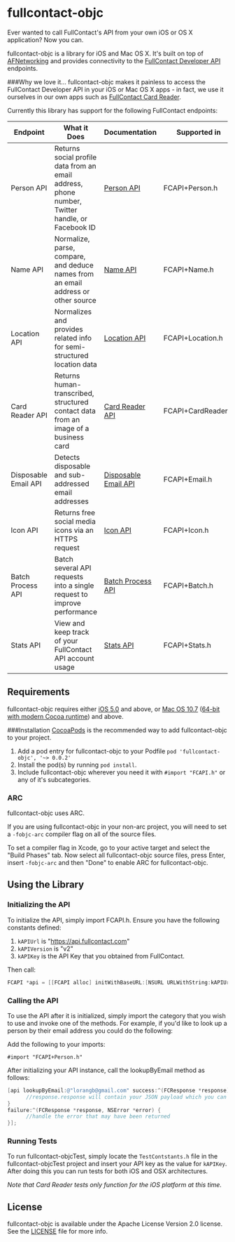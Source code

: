 fullcontact-objc
================


Ever wanted to call FullContact's API from your own iOS or OS X application?  Now you can.

fullcontact-objc is a library for iOS and Mac OS X. It's built on top of [AFNetworking](https://github.com/AFNetworking/AFNetworking) and provides connectivity to the [FullContact Developer API](http://www.fullcontact.com/developer/docs/) endpoints. 

###Why we love it…
fullcontact-objc makes it painless to access the FullContact Developer API in your iOS or Mac OS X apps - in fact, we use it ourselves in our own apps such as [FullContact Card Reader](https://itunes.apple.com/us/app/fullcontact-business-card/id576780807?mt=8).  

Currently this library has support for the following FullContact endpoints:


| Endpoint | What it Does | Documentation | Supported in          
| ------------- |-------------| ------------- | ------------- 
| Person API     | Returns social profile data from an email address, phone number, Twitter handle, or Facebook ID | [Person API](http://www.fullcontact.com/developer/docs/person) | FCAPI+Person.h
| Name API      | Normalize, parse, compare, and deduce names from an email address or other source | [Name API](http://www.fullcontact.com/developer/docs/name) | FCAPI+Name.h
| Location API  | Normalizes and provides related info for semi-structured location data | [Location API](http://www.fullcontact.com/developer/docs/location) | FCAPI+Location.h
| Card Reader API | Returns human-transcribed, structured contact data from an image of a business card | [Card Reader API](http://www.fullcontact.com/developer/docs/card-reader) | FCAPI+CardReader.h
| Disposable Email API     | Detects disposable and sub-addressed email addresses | [Disposable Email API](http://www.fullcontact.com/developer/docs/email) | FCAPI+Email.h
| Icon API      | Returns free social media icons via an HTTPS request | [Icon API](http://www.fullcontact.com/developer/docs/icon) | FCAPI+Icon.h
| Batch Process API     | Batch several API requests into a single request to improve performance | [Batch Process API](http://www.fullcontact.com/developer/docs/batch) | FCAPI+Batch.h
| Stats API     | View and keep track of your FullContact API account usage | [Stats API](http://www.fullcontact.com/developer/docs/stats) | FCAPI+Stats.h


## Requirements

fullcontact-objc requires either [iOS 5.0](http://developer.apple.com/library/ios/#releasenotes/General/WhatsNewIniPhoneOS/Articles/iPhoneOS4.html) and above, or [Mac OS 10.7](http://developer.apple.com/library/mac/#releasenotes/MacOSX/WhatsNewInOSX/Articles/MacOSX10_6.html#//apple_ref/doc/uid/TP40008898-SW7) ([64-bit with modern Cocoa runtime](https://developer.apple.com/library/mac/#documentation/Cocoa/Conceptual/ObjCRuntimeGuide/Articles/ocrtVersionsPlatforms.html)) and above.

###Installation
[CocoaPods](http://cocoapods.org) is the recommended way to add fullcontact-objc to your project.

1. Add a pod entry for fullcontact-objc to your Podfile `pod 'fullcontact-objc', '~> 0.0.2'`
2. Install the pod(s) by running `pod install`.
3. Include fullcontact-objc wherever you need it with `#import "FCAPI.h"` or any of it's subcategories.

### ARC

fullcontact-objc uses ARC.

If you are using fullcontact-objc in your non-arc project, you will need to set a `-fobjc-arc` compiler flag on all of the source files. 

To set a compiler flag in Xcode, go to your active target and select the "Build Phases" tab. Now select all fullcontact-objc source files, press Enter, insert `-fobjc-arc` and then "Done" to enable ARC for fullcontact-objc.

## Using the Library
### Initializing the API
To initialize the API, simply import FCAPI.h.  Ensure you have the following constants defined:

1. `kAPIUrl` is "https://api.fullcontact.com"
2. `kAPIVersion` is "v2"
3. `kAPIKey` is the API Key that you obtained from FullContact.

Then call:

```objective-c
FCAPI *api = [[FCAPI alloc] initWithBaseURL:[NSURL URLWithString:kAPIUrl] andVersion:kAPIVersion andAPIKey:kAPIKey];
```
 
### Calling the API
To use the API after it is initialized, simply import the category that you wish to use and invoke one of the methods.  For example, if you'd like to look up a person by their email address you could do the following:

Add the following to your imports:

```
#import "FCAPI+Person.h"
```

After initializing your API instance, call the lookupByEmail method as follows:

```objective-c
[api lookupByEmail:@"lorangb@gmail.com" success:^(FCResponse *response) {
      //response.response will contain your JSON payload which you can handle here
} 
failure:^(FCResponse *response, NSError *error) {
      //handle the error that may have been returned
}];
```
### Running Tests
To run fullcontact-objcTest, simply locate the `TestContstants.h` file in the fullcontact-objcTest project and insert your API key as the value for `kAPIKey`.  After doing this you can run tests for both iOS and OSX architectures.

*Note that Card Reader tests only function for the iOS platform at this time.*

## License

fullcontact-objc is available under the Apache License Version 2.0 license. See the [LICENSE](LICENSE) file for more info.
